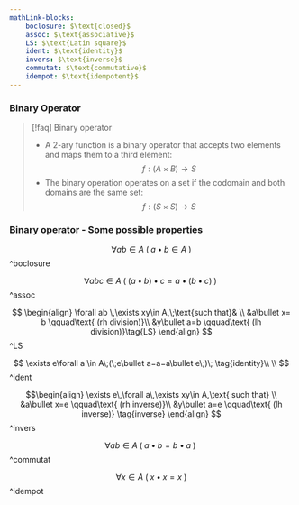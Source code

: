 ```yaml
---
mathLink-blocks:
    boclosure: $\text{closed}$
    assoc: $\text{associative}$
    LS: $\text{Latin square}$
    ident: $\text{identity}$
    invers: $\text{inverse}$
    commutat: $\text{commutative}$
    idempot: $\text{idempotent}$
---
```



### Binary Operator

>[!faq] Binary operator
>- A 2-ary function is a binary operator that accepts two elements and maps them to a third element:
>$$
>f:(A\times B)\rightarrow S
>$$
>- The binary operation operates on a set if the codomain and both domains are the same set:$$
>f:(S\times S)\rightarrow S$$

### Binary operator - Some possible properties

$$
\forall ab\in A\;(\;a\bullet b\in A\;) \tag{closure}
$$
^boclosure

$$
\forall abc\in A\;(\;(a\bullet b)\bullet c=a\bullet (b\bullet c)\;)\; \tag{associative}
$$
^assoc

$$
\begin{align}
\forall ab \,\exists xy\in A,\;\text{such that}& \\ &a\bullet x= b \qquad\text{ (rh division)}\\ &y\bullet a=b \qquad\text{ (lh division)}\tag{LS}
\end{align}
$$
^LS

$$
\exists e\forall a \in A\;(\;e\bullet a=a=a\bullet e\;)\; \tag{identity}\\  \\
$$
^ident

$$\begin{align}
\exists e\,\forall a\,\exists xy\in A,\text{ such that}  \\ &a\bullet x=e \qquad\text{ (rh inverse)}\\ &y\bullet a=e \qquad\text{ (lh inverse)} \tag{inverse}
\end{align}
$$
^invers

$$
\forall ab\in A\;(\;a\bullet b=b\bullet a\;)\; \tag{commutative}
$$
^commutat

$$
\forall x\in A\;(\;x\bullet x=x\; )\tag{idempotent}
$$
^idempot
